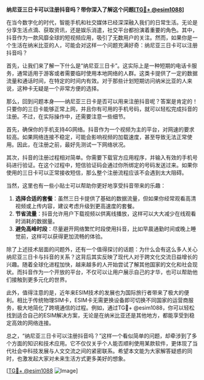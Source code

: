 **纳尼亚三日卡可以注册抖音吗？带你深入了解这个问题[[TG💪+ @esim1088](https://t.me/s/esim1088)]**

在当今数字化的时代，智能手机和社交媒体已经深深融入我们的日常生活。无论是分享生活点滴、获取资讯，还是娱乐消遣，社交平台都扮演着重要的角色。其中，抖音作为一款风靡全球的短视频应用，吸引了无数用户的关注。然而，如果你是一个生活在纳米比亚的人，可能会对这样一个问题充满好奇：纳尼亚三日卡可以注册抖音吗？

首先，让我们来了解一下什么是“纳尼亚三日卡”。这实际上是一种短期的电话卡服务，通常适用于游客或者需要临时使用本地网络的人群。这类卡提供了一定的数据流量和通话时间，在特定的时间内有效。对于那些计划短期访问纳米比亚的人来说，这种卡无疑是一个非常方便的选择。

那么，回到问题本身——纳尼亚三日卡是否可以用来注册抖音呢？答案是肯定的！只要你的三日卡能够正常上网，并且你有可用的手机号码，就可以轻松完成抖音的注册。不过，在实际操作中，还需要注意一些细节。

首先，确保你的手机支持4G网络。抖音作为一个视频为主的平台，对网速的要求较高。如果网络连接不稳定，可能会影响视频的加载速度，甚至导致无法正常使用。因此，在注册之前，最好先测试一下网络状况。

其次，抖音的注册过程相对简单。你需要下载官方应用程序，并输入有效的手机号码进行验证。在这个过程中，短信验证码会通过你所绑定的号码发送过来。如果你使用的三日卡可以正常接收短信，那么整个注册流程应该不会遇到太大阻碍。

当然，这里也有一些小贴士可以帮助你更好地享受抖音带来的乐趣：

1. **选择合适的套餐**：虽然三日卡提供了基础的数据流量，但如果你经常观看高清视频或上传内容，建议考虑升级到更高速度的套餐。
2. **节省流量**：抖音允许用户下载视频以供离线播放，这样可以大大减少在线观看时消耗的数据量。
3. **避免高峰时段**：尽量避开网络繁忙时段使用抖音，比如早晨通勤时间或晚上睡觉前，这样可以获得更加流畅的体验。

除了上述技术层面的问题外，还有一个值得探讨的话题：为什么会有这么多人关心纳尼亚三日卡与抖音的关系？这背后其实反映了现代人对于跨文化交流日益增长的兴趣。随着全球化进程加快，越来越多的人开始尝试了解其他国家的文化和社会现状。而抖音作为一个开放的平台，不仅可以让用户展示自己的才华，也可以帮助他们接触到更多元化的世界。

此外，值得注意的是，近年来ESIM技术的发展也为国际旅行者带来了极大的便利。相比于传统物理SIM卡，ESIM卡无需更换设备即可切换不同国家的运营商服务，极大地简化了跨境通信的过程。例如，通过TG💪+ @esim1088，你可以轻松找到适合自己的ESIM解决方案，无论是在纳米比亚还是其他地方，都能享受到稳定高效的网络连接。

总之，“纳尼亚三日卡可以注册抖音吗？”这样一个看似简单的问题，却牵涉到了多个方面的知识和技术应用。它不仅仅关乎个人能否顺利使用某款软件，更体现了当代社会中科技发展与人文交流之间的紧密联系。希望本文能为大家解答疑惑的同时，也激发起大家对未来生活方式更多美好的想象。

[[TG💪+ @esim1088](https://t.me/s/esim1088) ![Image](https://i.postimg.cc/4NQfJmqS/Snipaste-2025-05-13-00-14-12.png)]